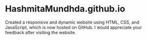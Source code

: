 # HashmitaMundhda.github.io
Created a responsive and dynamic website using HTML, CSS, and JavaScript, which is now hosted on GitHub. I would appreciate your feedback after visiting the website.
